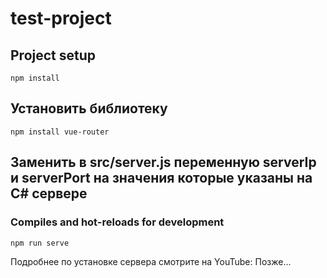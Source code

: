 # test-project

## Project setup
```
npm install
```

## Установить библиотеку
```
npm install vue-router
```

## Заменить в src/server.js переменную serverIp и serverPort на значения которые указаны на C# сервере

### Compiles and hot-reloads for development
```
npm run serve
```

Подробнее по установке сервера смотрите на YouTube:
Позже...

